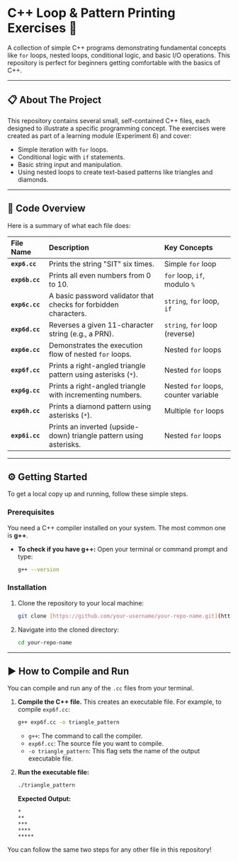 # C++ Loop & Pattern Printing Exercises 🚀

A collection of simple C++ programs demonstrating fundamental concepts like `for` loops, nested loops, conditional logic, and basic I/O operations. This repository is perfect for beginners getting comfortable with the basics of C++.

---

## 📋 About The Project

This repository contains several small, self-contained C++ files, each designed to illustrate a specific programming concept. The exercises were created as part of a learning module (Experiment 6) and cover:

* Simple iteration with `for` loops.
* Conditional logic with `if` statements.
* Basic string input and manipulation.
* Using nested loops to create text-based patterns like triangles and diamonds.

---

## 📂 Code Overview

Here is a summary of what each file does:

| File Name | Description | Key Concepts |
| :--- | :--- | :--- |
| **`exp6.cc`** | Prints the string "SIT" six times. | Simple `for` loop |
| **`exp6b.cc`** | Prints all even numbers from 0 to 10. | `for` loop, `if`, modulo `%` |
| **`exp6c.cc`** | A basic password validator that checks for forbidden characters. | `string`, `for` loop, `if` |
| **`exp6d.cc`** | Reverses a given 11-character string (e.g., a PRN). | `string`, `for` loop (reverse) |
| **`exp6e.cc`** | Demonstrates the execution flow of nested `for` loops. | Nested `for` loops |
| **`exp6f.cc`** | Prints a right-angled triangle pattern using asterisks (`*`). | Nested `for` loops |
| **`exp6g.cc`** | Prints a right-angled triangle with incrementing numbers. | Nested `for` loops, counter variable |
| **`exp6h.cc`** | Prints a diamond pattern using asterisks (`*`). | Multiple `for` loops |
| **`exp6i.cc`** | Prints an inverted (upside-down) triangle pattern using asterisks. | Nested `for` loops |

---

## ⚙️ Getting Started

To get a local copy up and running, follow these simple steps.

### Prerequisites

You need a C++ compiler installed on your system. The most common one is **g++**.

* **To check if you have g++:**
    Open your terminal or command prompt and type:
    ```sh
    g++ --version
    ```

### Installation

1.  Clone the repository to your local machine:
    ```sh
    git clone [https://github.com/your-username/your-repo-name.git](https://github.com/your-username/your-repo-name.git)
    ```
2.  Navigate into the cloned directory:
    ```sh
    cd your-repo-name
    ```

---

## ▶️ How to Compile and Run

You can compile and run any of the `.cc` files from your terminal.

1.  **Compile the C++ file.** This creates an executable file. For example, to compile `exp6f.cc`:
    ```sh
    g++ exp6f.cc -o triangle_pattern
    ```
    * `g++`: The command to call the compiler.
    * `exp6f.cc`: The source file you want to compile.
    * `-o triangle_pattern`: This flag sets the name of the output executable file.

2.  **Run the executable file:**
    ```sh
    ./triangle_pattern
    ```

    **Expected Output:**
    ```
    *
    **
    ***
    ****
    *****
    ```

You can follow the same two steps for any other file in this repository!
